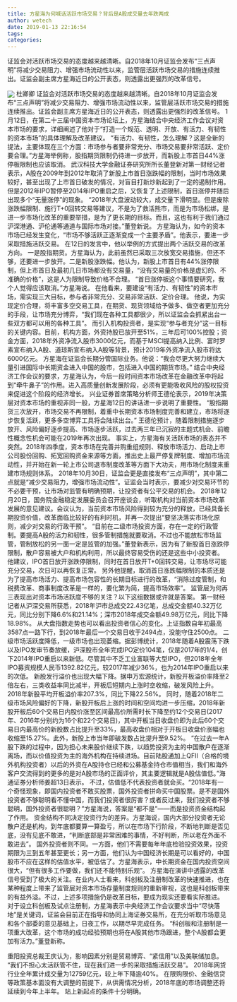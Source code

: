 ```yaml
---
title: 方星海为何喊话活跃市场交易？背后是A股成交量去年跌两成
author: wetech
date: 2019-01-13 22:16:54
tags: 
categories: 
---
```

证监会对活跃市场交易的态度越来越清晰。自2018年10月证监会发布“三点声明”将减少交易阻力、增强市场流动性以来，监管层活跃市场交易的措施连续推出。证监会副主席方星海近日的公开表态，则透露出更强烈的改革信号。
<!-- more -->
<img align="center" border="0" src="https://imgcdn.yicai.com/uppics/images/2019/01/4b0d78d539091ca91938e169c5d8d042.jpg" />
杜卿卿
证监会对活跃市场交易的态度越来越清晰。自2018年10月证监会发布“三点声明”将减少交易阻力、增强市场流动性以来，监管层活跃市场交易的措施连续推出。证监会副主席方星海近日的公开表态，则透露出更强烈的改革信号。
1月12日，在第二十三届中国资本市场论坛上，方星海结合中央经济工作会议对资本市场的要求，详细阐述了他对于“打造一个规范、透明、开放、有活力、有韧性的资本市场”的具体理解及改革建议。
“有活力、有韧性，怎么理解？这是全新的提法，主要体现在三个方面：市场参与者要非常充分、市场交易要非常活跃、定价要合理。”方星海举例称，股指期货限制仍待进一步放开，而新股上市首日44%涨停板限制也应该取消。
武汉科技大学金融证券研究所所长董登新对第一财经记者表示，A股在2009年到2012年取消了新股上市首日涨跌幅的限制，当时市场效果较好，甚至出现了上市首日破发的情况，对盲目打新炒新起到了一定的遏制作用。但是2012年IPO暂停至2014年IPO重启之后，又恢复了上述限制，首日涨停并随后出现多个“无量涨停”的现象。
“2018年大盘波动较大，成交量下滑明显。但是废除涨跌幅限制、施行T+0回转交易等建议，不是为了救活熊市，而是为市场松绑，是进一步市场化改革的重要举措，是为了更长期的目标。而且，这也有利于我们通过沪深港通、沪伦通等通道与国际市场对接。”董登新说。
方星海认为，如今的资本市场已经发生变化，“市场不够活跃正逐渐变成一个主要矛盾”。他表示，要进一步采取措施活跃交易。
在12日的发言中，他以举例的方式提出两个活跃交易的改革方向。
一是股指期货。方星海认为，此前虽然已采取三次放宽交易措施，但还不够，还要进一步放开。二是新股涨跌幅。他认为，新股上市首日有44%涨停限制，但上市首日及最初几日市场都没有交易量，“没有交易量的价格是虚幻的、不准确的价格”，这是人为限制导致价格不合理。
“首日涨停板这个事情要研究，我个人觉得应该取消。”方星海说。
在他看来，要建设“有活力、有韧性”的资本市场，需实现三大目标，参与者非常充分、交易非常活跃、定价合理。
他说，为实现定价合理，将丰富多空交易工具，在期货、现货领域给予做多、做空者更加充分的手段，让市场充分博弈，“我们现在各种工具都很少，所以证监会会抓紧出台一些双方都可以用的各种工具”。
而引入机构投资者，是实现“参与者充分”这一目标的关键内容。目前，机构方面，外资持股已放开至51%，三年后可100%控股；资金方面，2018年外资净流入股市3000亿元，而基于MSCI提高纳入比例、富时罗素宣布纳入A股、道琼斯宣布纳入A股等背景，预计2019年外资净流入股市将达6000亿元。
方星海在证监会长期分管国际业务。他说：“我会尽更大努力继续大量引进国际中长期资金进入中国的股市，包括进入中国的期货市场。”
结合中央经济工作会议的要求，方星海认为，今后一段时间资本市场改革在金融改革中将起到“牵牛鼻子”的作用。进入高质量创新发展阶段，必须有更能吸收风险的股权投资来促进这个阶段的经济增长。
兴业证券首席策略分析师王德伦表示，2019年决策层对资本市场的重视非同一般，方星海12日的讲话进一步说明了重要性。
“股指期货三次放开，市场交易不再限制，着重中长期资本市场制度完善和建立，市场将逐步恢复活跃，更多多空博弈工具将会陆续出台。” 王德伦预计，随着限制措施逐步放开、风险偏好逐步提高、市场逐步活跃，过去两三年已沉寂的主题式机会、前瞻性概念性机会可能在2019年再次出现。
事实上，方星海有关活跃市场的表态并不突然。2018年四季度，资本市场在完善并购重组规则、释放市场活力、启动上市公司股份回购、拓宽回购资金来源等方面，推出史上最严停复牌制度、增加市场流动性，并开始在新一轮上市公司退市制度改革等方面下大功夫，用市场化制度来重建市场规则体系。
2018年10月30日，证监会更是直接发布“三点声明”，其中第二点就是“减少交易阻力，增强市场流动性”。证监会当时表示，要减少对交易环节的不必要干预，让市场对监管有明确预期，让投资者有公平交易的机会。
2018年12月20日，国务院金融稳定发展委员会召开座谈会，听取机构对当前资本市场改革发展的意见建议。会议认为，当前资本市场风险得到较为充分的释放，已经具备长期投资价值，改革面临比较好的有利时机，并再一次提出“要坚决落实市场化原则，减少对交易的行政干预”。
“目前在二级市场投资方面，存在一定的行政管制。要提高A股的活力和韧性，很多管制措施就要取消。不过也不能放松市场监管，管制放松的另一面一定是监管的加强。”董登新表示，因为有了新股首日涨跌停限制，散户容易被大户和机构利用，所以最终容易受伤的还是这些中小投资者。
他建议，IPO首日放开涨跌停限制，同时在首日放开T+0回转交易，让市场尽可能充分交易，次日可以再恢复正常。
另外他提醒，取消首日涨跌幅限制的本质还是为了提高市场活力、提高市场包容性的长期目标进行的改革，“消除过度管制，和税费改革、商事制度改革是一样的，要化繁为简，提高市场效率”。
监管层为何再三表现出对资本市场活跃度不够的关注？以下这组数据或许就是答案。
第一财经记者从沪深交易所获悉，2018年沪市总成交22.43亿笔，总成交金额40.32万亿元，同比分别下降6.6%和21.14%；深市2018年成交金额49.98万亿元，同比下降18.98%。
从大盘指数走势也可以看出投资者信心的变化。上证指数自年初最高3587点一路下行，到2018年最后一个交易日收于2494点，没能守住2500点。
二级市场活跃度降低，一级市场也出现萎缩。据彭博统计，2018年随着A股震荡下跌以及IPO发审节奏放缓，沪深股市全年完成IPO定价104笔，仅是2017年的1/4，创下2014年IPO重启以来新低。尽管其中不乏工业富联等大型IPO，但2018年全年IPO募资规模人民币1392.82亿元，较2017年减少36%，也为2014年IPO重启以来的次低。
新股发行溢价也出现大幅下降。据申万宏源统计，新股开板溢价率降至2倍左右，三类收益率同比减半，开板后短期内上涨时空收缩，破发风险上升。2018年新股平均开板溢价率207.3%，同比下降22.56%。
同时，随着2018年二级市场风险偏好的下降，新股开板后上涨的时间和空间均进一步压缩，2018年新股开板后60个交易日内股价涨至区间最高价所需时长下降至约12个交易日(2017年、2016年分别约为16个和22个交易日)，其中开板当日收盘价即为此后60个交易日内最高价的新股数占比提升至33%，最高收盘价相对于开板日收盘价涨幅也收缩至15.27%。此外，新股上市当年即破发数占比提升至9.52%。
“在过去一年A股下跌的过程中，因为担心未来股价继续下跌，以趋势投资为主的中国散户在逐渐离场，而以价值投资为主的海外机构在持续进场。目前陆股通加上QFII（合格的境外机构投资者）以后的外资在A股持仓已经和公募基金持仓市值相当，我们和海外客户交流得到的更多的是对A股市场的正面评价，其主要逻辑就是A股估值低。”海通证券分析师姜超13日表示。
不过，估值低不代表投资者就会买。“2018年有一个奇怪现象，即国内投资者不敢买股票，国外投资者拼命买中国股票。是不是国外投资者不够聪明看不懂中国，而我们投资者很厉害？或者反过来，我们投资者不够聪明，国外投资者很聪明？”方星海说，答案是“都不是”——而是投资资金结构起了作用。
资金结构不同决定投资行为的差异。方星海说，国内大部分投资者无论散户还是机构，到年底都要算一算盈亏，所以在市场下行阶段，不断地判断是否见底，没有见底不敢进，“判断底部是非常困难的事情，不好判断，所以老在外面不敢进去”。
国外投资者则不同。一方面，他们不需要每年年底检验投资效果，投资期限为三到五年甚至更长；另一方面，他们认为中国经济长期是可以看好的，中国股市不应在这样的估值水平，被低估了。方星海表示，中长期资金在国内投资空间很大，“但有很多工作要做，我们还不能特别乐观”。
方星海在演讲中透露的改革信号受到了极大的关注。在业内人士看来，科创板及注册制改革的快速推进，也在某种程度上带来了监管层对资本市场存量制度规则的重新审视，这也是科创板带来的有益外溢。不过，上述多项措施仍是改革目标，要成为现实还要看实际推进。
对于设立科创板及试点注册制，方星海表示中央经济工作会议要求当中“尽快落地”是关键词，证监会目前正在指导和协同上海证券交易所，在充分听取市场意见和各个部委的意见基础上，日夜工作，以期尽早完成任务。
“科创板和注册制是一项重大改革，这个市场的成功经验预期也将在A股其他市场跟进，整个A股都会更加有活力。”董登新称。
 
 
重阳投资总裁王庆认为，影响因素分别是贸易博弈、“紧信用”以及美联储加息。
“我们不担心太活跃管不住，现在我们进一步的采取措施活跃交易”。
2018年网贷行业全年累计成交量为12759亿元，较上年下降逾40%。
在限购限价、金融信贷等政策基本面没有大调整的前提下，从供需情况分析，2018年底的市场调整还将延续到今年上半年。
站上新起点的条件十分明确。
